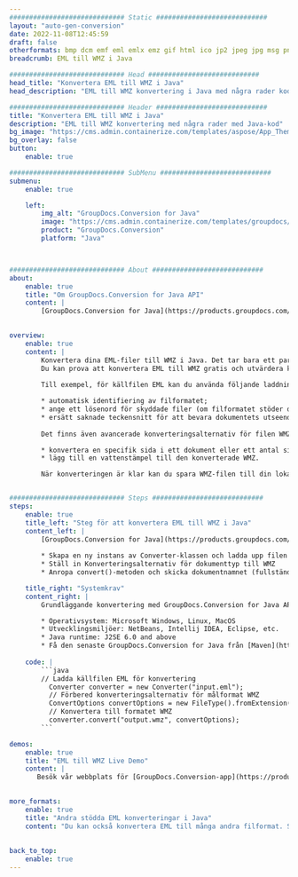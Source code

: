```yaml
---
############################# Static ############################
layout: "auto-gen-conversion"
date: 2022-11-08T12:45:59
draft: false
otherformats: bmp dcm emf eml emlx emz gif html ico jp2 jpeg jpg msg png psb psd svg svgz tga tif tiff webp wmf wmz
breadcrumb: EML till WMZ i Java

############################# Head ############################
head_title: "Konvertera EML till WMZ i Java"
head_description: "EML till WMZ konvertering i Java med några rader kod. Konvertera över 160 filformat med hjälp av GroupDocs dokumentkonverterings-API för Java"

############################# Header ############################
title: "Konvertera EML till WMZ i Java"
description: "EML till WMZ konvertering med några rader med Java-kod"
bg_image: "https://cms.admin.containerize.com/templates/aspose/App_Themes/V3/images/bg/header1.png"
bg_overlay: false
button:
    enable: true

############################# SubMenu ############################
submenu:
    enable: true

    left:
        img_alt: "GroupDocs.Conversion for Java"
        image: "https://cms.admin.containerize.com/templates/groupdocs/images/product-logos/90x90-noborder/groupdocs-conversion-java.png"
        product: "GroupDocs.Conversion"
        platform: "Java"



############################# About ############################
about:
    enable: true
    title: "Om GroupDocs.Conversion for Java API"
    content: |
        [GroupDocs.Conversion for Java](https://products.groupdocs.com/conversion/java/) är ett avancerat filformatkonverterings-API för konvertering mellan populära bild- och dokumentformat som Microsoft Office, OpenDocument, PDF, HTML, e-post, CAD. och mycket mer med bara några rader kod. Det inbyggda API:t upptäcker automatiskt formaten för originaldokumenten och erbjuder många alternativ för att anpassa de konverterade dokumenten. Tillsammans med funktionen att extrahera information från ett dokument, stöder den också cachelagring av konverteringsresultaten till den lokala disken som standard. Men alla typer av cachelagring kan stödjas genom att implementera lämpliga gränssnitt - Amazon S3, Dropbox, Google Drive, Windows Azure, Reddis eller andra.
    

overview:
    enable: true
    content: |
        Konvertera dina EML-filer till WMZ i Java. Det tar bara ett par rader med Java-kod på valfri plattform, som Windows, Linux, macOS.
        Du kan prova att konvertera EML till WMZ gratis och utvärdera kvaliteten på konverteringsresultaten. Tillsammans med enkla filkonverteringsskript kan du prova mer sofistikerade alternativ för att ladda källfilen EML och lagra WMZ-utdata. 
        
        Till exempel, för källfilen EML kan du använda följande laddningsalternativ:

        * automatisk identifiering av filformatet;
        * ange ett lösenord för skyddade filer (om filformatet stöder det);
        * ersätt saknade teckensnitt för att bevara dokumentets utseende.
        
        Det finns även avancerade konverteringsalternativ för filen WMZ:

        * konvertera en specifik sida i ett dokument eller ett antal sidor;
        * lägg till en vattenstämpel till den konverterade WMZ.

        När konverteringen är klar kan du spara WMZ-filen till din lokala filsökväg eller till tredje parts lagring såsom FTP, Amazon S3, Google Drive, Dropbox etc. Observera - för att konvertera EML till WMZ behöver du inte installera någon ytterligare programvara, såsom MS Office, Open Office, Adobe Acrobat Reader etc.


############################# Steps ############################
steps:
    enable: true
    title_left: "Steg för att konvertera EML till WMZ i Java"
    content_left: |
        [GroupDocs.Conversion for Java](https://products.groupdocs.com/conversion/java/) låter utvecklare enkelt konvertera EML fil till WMZ med några rader kod.
        
        * Skapa en ny instans av Converter-klassen och ladda upp filen EML med den fullständiga sökvägen
        * Ställ in Konverteringsalternativ för dokumenttyp till WMZ
        * Anropa convert()-metoden och skicka dokumentnamnet (fullständig sökväg) och formatet (WMZ) som en parameter

    title_right: "Systemkrav"
    content_right: |
        Grundläggande konvertering med GroupDocs.Conversion for Java API kan göras med bara några rader kod. Våra API:er stöds på alla större plattformar och operativsystem. Innan du kör koden nedan, se till att du har följande förutsättningar installerade på ditt system.

        * Operativsystem: Microsoft Windows, Linux, MacOS
        * Utvecklingsmiljöer: NetBeans, Intellij IDEA, Eclipse, etc.
        * Java runtime: J2SE 6.0 and above
        * Få den senaste GroupDocs.Conversion for Java från [Maven](https://repository.groupdocs.com/webapp/#/artifacts/browse/tree/General/repo/com/groupdocs/groupdocs-conversion)
         
    code: |
        ```java    
        // Ladda källfilen EML för konvertering
          Converter converter = new Converter("input.eml");
          // Förbered konverteringsalternativ för målformat WMZ
          ConvertOptions convertOptions = new FileType().fromExtension("wmz").getConvertOptions();
          // Konvertera till formatet WMZ
          converter.convert("output.wmz", convertOptions);
        ```

demos:
    enable: true
    title: "EML till WMZ Live Demo"
    content: |
       Besök vår webbplats för [GroupDocs.Conversion-app](https://products.groupdocs.app/conversion/family) och försök konvertera EML till WMZ nu. Den kostnadsfria demon har följande fördelar
          

more_formats:
    enable: true
    title: "Andra stödda EML konverteringar i Java"
    content: "Du kan också konvertera EML till många andra filformat. Se listan nedan."
       
       
back_to_top:
    enable: true
---
```

